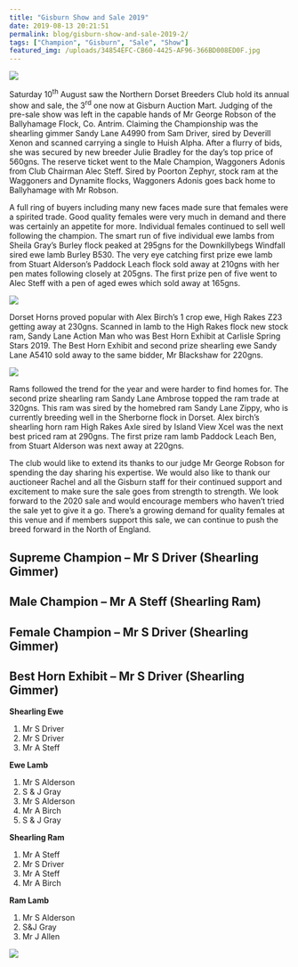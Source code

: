 ```yaml
---
title: "Gisburn Show and Sale 2019"
date: 2019-08-13 20:21:51
permalink: blog/gisburn-show-and-sale-2019-2/
tags: ["Champion", "Gisburn", "Sale", "Show"]
featured_img: /uploads/34854EFC-CB60-4425-AF96-366BD008ED0F.jpg
---
```


![](/uploads/34854EFC-CB60-4425-AF96-366BD008ED0F.jpg)

Saturday 10<sup>th</sup> August saw the Northern Dorset Breeders Club hold its annual show and sale, the 3<sup>rd</sup> one now at Gisburn Auction Mart. Judging of the pre-sale show was left in the capable hands of Mr George Robson of the Ballyhamage Flock, Co. Antrim. Claiming the Championship was the shearling gimmer Sandy Lane A4990 from Sam Driver, sired by Deverill Xenon and scanned carrying a single to Huish Alpha. After a flurry of bids, she was secured by new breeder Julie Bradley for the day’s top price of 560gns. The reserve ticket went to the Male Champion, Waggoners Adonis from Club Chairman Alec Steff. Sired by Poorton Zephyr, stock ram at the Waggoners and Dynamite flocks, Waggoners Adonis goes back home to Ballyhamage with Mr Robson.

 A full ring of buyers including many new faces made sure that females were a spirited trade. Good quality females were very much in demand and there was certainly an appetite for more. Individual females continued to sell well following the champion. The smart run of five individual ewe lambs from Sheila Gray’s Burley flock peaked at 295gns for the Downkillybegs Windfall sired ewe lamb Burley B530. The very eye catching first prize ewe lamb from Stuart Alderson’s Paddock Leach flock sold away at 210gns with her pen mates following closely at 205gns. The first prize pen of five went to Alec Steff with a pen of aged ewes which sold away at 165gns.

![](/uploads/image1-Copy.jpeg)

Dorset Horns proved popular with Alex Birch’s 1 crop ewe, High Rakes Z23 getting away at 230gns. Scanned in lamb to the High Rakes flock new stock ram, Sandy Lane Action Man who was Best Horn Exhibit at Carlisle Spring Stars 2019. The Best Horn Exhibit and second prize shearling ewe Sandy Lane A5410 sold away to the same bidder, Mr Blackshaw for 220gns.

![](/uploads/image2-Copy.jpeg)

Rams followed the trend for the year and were harder to find homes for. The second prize shearling ram Sandy Lane Ambrose topped the ram trade at 320gns. This ram was sired by the homebred ram Sandy Lane Zippy, who is currently breeding well in the Sherborne flock in Dorset. Alex birch’s shearling horn ram High Rakes Axle sired by Island View Xcel was the next best priced ram at 290gns. The first prize ram lamb Paddock Leach Ben, from Stuart Alderson was next away at 220gns.

 The club would like to extend its thanks to our judge Mr George Robson for spending the day sharing his expertise. We would also like to thank our auctioneer Rachel and all the Gisburn staff for their continued support and excitement to make sure the sale goes from strength to strength. We look forward to the 2020 sale and would encourage members who haven’t tried the sale yet to give it a go. There’s a growing demand for quality females at this venue and if members support this sale, we can continue to push the breed forward in the North of England.

## Supreme Champion – Mr S Driver (Shearling Gimmer)

## Male Champion – Mr A Steff (Shearling Ram)

## Female Champion – Mr S Driver (Shearling Gimmer)

## Best Horn Exhibit – Mr S Driver (Shearling Gimmer)

**Shearling Ewe**

1. Mr S Driver
2. Mr S Driver
3. Mr A Steff

**Ewe Lamb**

1. Mr S Alderson
2. S & J Gray
3. Mr S Alderson
4. Mr A Birch
5. S & J Gray

**Shearling Ram**

1. Mr A Steff
2. Mr S Driver
3. Mr A Steff
4. Mr A Birch

**Ram Lamb**

1. Mr S Alderson
2. S&J Gray
3. Mr J Allen

![](/uploads/image1.jpeg)
